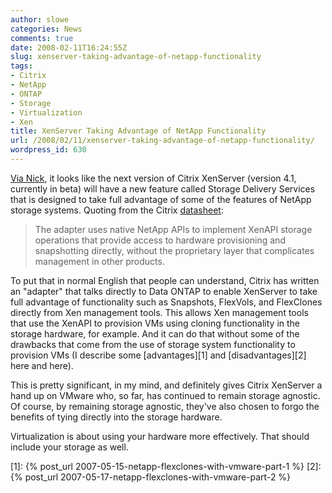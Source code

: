 ```yaml
---
author: slowe
categories: News
comments: true
date: 2008-02-11T16:24:55Z
slug: xenserver-taking-advantage-of-netapp-functionality
tags:
- Citrix
- NetApp
- ONTAP
- Storage
- Virtualization
- Xen
title: XenServer Taking Advantage of NetApp Functionality
url: /2008/02/11/xenserver-taking-advantage-of-netapp-functionality/
wordpress_id: 630
---
```


[Via Nick](http://blogs.netapp.com/storage_nuts_n_bolts/2008/02/citrix-xenserve.html), it looks like the next version of Citrix XenServer (version 4.1, currently in beta) will have a new feature called Storage Delivery Services that is designed to take full advantage of some of the features of NetApp storage systems. Quoting from the Citrix [datasheet](http://www.citrix.com/site/resources/dynamic/partnerDocs/Adapter_datasheet.pdf):

>The adapter uses native NetApp APIs to implement XenAPI storage operations that provide access to hardware provisioning and snapshotting directly, without the proprietary layer that complicates management in other products.

To put that in normal English that people can understand, Citrix has written an "adapter" that talks directly to Data ONTAP to enable XenServer to take full advantage of functionality such as Snapshots, FlexVols, and FlexClones directly from Xen management tools. This allows Xen management tools that use the XenAPI to provision VMs using cloning functionality in the storage hardware, for example. And it can do that without some of the drawbacks that come from the use of storage system functionality to provision VMs (I describe some [advantages][1] and [disadvantages][2] here and here).

This is pretty significant, in my mind, and definitely gives Citrix XenServer a hand up on VMware who, so far, has continued to remain storage agnostic. Of course, by remaining storage agnostic, they've also chosen to forgo the benefits of tying directly into the storage hardware.

Virtualization is about using your hardware more effectively. That should include your storage as well.

[1]: {% post_url 2007-05-15-netapp-flexclones-with-vmware-part-1 %}
[2]: {% post_url 2007-05-17-netapp-flexclones-with-vmware-part-2 %}
